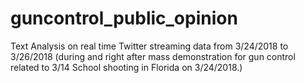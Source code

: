 # guncontrol_public_opinion
Text Analysis on real time Twitter streaming data from 3/24/2018 to 3/26/2018 (during and right after mass demonstration for gun control related to 3/14 School shooting in Florida on 3/24/2018.)


